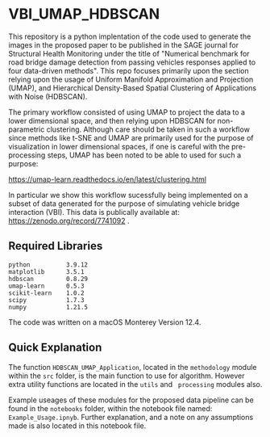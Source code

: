 # VBI_UMAP_HDBSCAN

This repository is a python implentation of the code used to generate the images in the proposed paper to be published in the SAGE journal for Structural Health Monitoring under the title of "Numerical benchmark for road bridge damage detection from passing vehicles responses applied to four data-driven methods". This repo focuses primarily upon the section relying upon the usage of Uniform Manifold Approximation and Projection (UMAP), and Hierarchical Density-Based Spatial Clustering of Applications with Noise (HDBSCAN). 

The primary workflow consisted of using UMAP to project the data to a lower dimensional space, and then relying upon HDBSCAN for non-parametric clustering. Although care should be taken in such a workflow since methods like t-SNE and UMAP are primarily used for the purpose of visualization in lower dimensional spaces, if one is careful with the pre-processing steps, UMAP has been noted to be able to used for such a purpose:

https://umap-learn.readthedocs.io/en/latest/clustering.html

In particular we show this workflow sucessfully being implemented on a subset of data generated for the purpose of simulating vehicle bridge interaction (VBI). This data is publically available at: https://zenodo.org/record/7741092 .

## Required Libraries

```
python          3.9.12
matplotlib      3.5.1
hdbscan         0.8.29
umap-learn      0.5.3           
scikit-learn    1.0.2
scipy           1.7.3
numpy           1.21.5
```

The code was written on a macOS Monterey Version 12.4.

## Quick Explanation

The function ```HDBSCAN_UMAP_Application```, located in the ```methodology``` module within the ```src``` folder, is the main function to use for algorithm. However extra utility functions are located in the ```utils``` and ``` processing``` modules also.

Example useages of these modules for the proposed data pipeline can be found in the ```notebooks``` folder, within the notebook file named: ```Example_Usage.ipnyb```. Further explanation, and a note on any assumptions made is also located in this notebook file.



